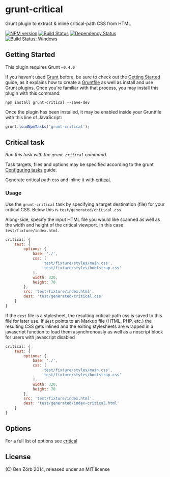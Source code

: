 # grunt-critical

Grunt plugin to extract & inline critical-path CSS from HTML

[![NPM version][npm-image]][npm-url] [![Build Status][travis-image]][travis-url] [![Dependency Status][depstat-image]][depstat-url] 
[![Build Status: Windows][appveyor-image]][appveyor-url]


## Getting Started

This plugin requires Grunt `~0.4.0`

If you haven't used [Grunt](http://gruntjs.com/) before, be sure to check out the [Getting Started](http://gruntjs.com/getting-started) guide, as it explains how to create a [Gruntfile](http://gruntjs.com/sample-gruntfile) as well as install and use Grunt plugins. Once you're familiar with that process, you may install this plugin with this command:

```shell
npm install grunt-critical --save-dev
```

Once the plugin has been installed, it may be enabled inside your Gruntfile with this line of JavaScript:

```js
grunt.loadNpmTasks('grunt-critical');
```

## Critical task

_Run this task with the `grunt critical` command._

Task targets, files and options may be specified according to the grunt [Configuring tasks](http://gruntjs.com/configuring-tasks) guide.

Generate critical path css and inline it with  [critical](https://github.com/addyosmani/critical).

### Usage

Use the `grunt-critical` task by specifying a target destination (file) for your critical CSS. Below this is `test/generated/critical.css`.

Along-side, specify the input HTML file you would like scanned as well as the width and height of the critical viewport.
In this case `test/fixture/index.html`.

```js
critical: {
    test: {
        options: {
            base: './',
            css: [
                'test/fixture/styles/main.css',
                'test/fixture/styles/bootstrap.css'
            ],
            width: 320,
            height: 70
        },
        src: 'test/fixture/index.html',
        dest: 'test/generated/critical.css'
    }
}
```

If the `dest` file is a stylesheet, the resulting critical-path css is saved to this file for later use.
If `dest` points to an Markup file (HTML, PHP, etc.) the resulting CSS gets inlined and the exiting stylesheets are
wrapped in a javascript function to load them asynchronously as well as a noscript block for users with javascript disabled

```js
critical: {
    test: {
        options: {
            base: './',
            css: [
                'test/fixture/styles/main.css',
                'test/fixture/styles/bootstrap.css'
            ],
            width: 320,
            height: 70
        },
        src: 'test/fixture/index.html',
        dest: 'test/generated/index-critical.html'
    }
}
```

## Options

For a full list of options see [critical](https://github.com/addyosmani/critical#options)

## License

(C) Ben Zörb 2014, released under an MIT license


[npm-url]: https://npmjs.org/package/grunt-critical
[npm-image]: https://badge.fury.io/js/grunt-critical.svg

[travis-url]: https://travis-ci.org/bezoerb/grunt-critical
[travis-image]: https://travis-ci.org/bezoerb/grunt-critical.svg?branch=master

[depstat-url]: https://david-dm.org/bezoerb/grunt-critical
[depstat-image]: https://david-dm.org/bezoerb/grunt-critical.svg

[appveyor-url]: https://ci.appveyor.com/project/bezoerb/grunt-critical/branch/master 
[appveyor-image]: https://ci.appveyor.com/api/projects/status/pnhd2gljrg9xea26/branch/master?svg=true
